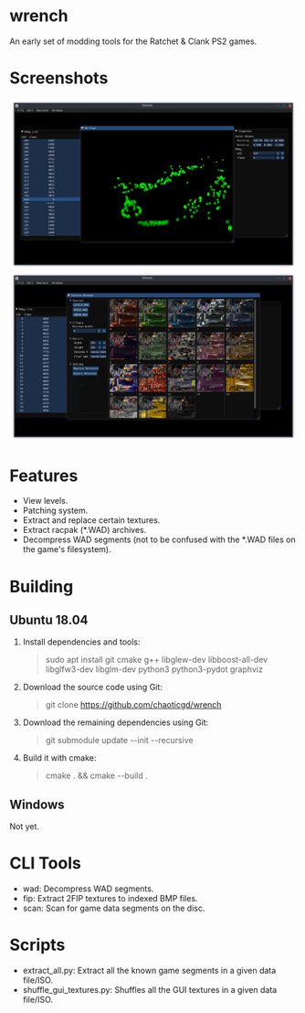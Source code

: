 wrench
======

An early set of modding tools for the Ratchet & Clank PS2 games.

Screenshots
===========

![A screenshot of the level editor](screenshots/editor.png)
![Texture browser](screenshots/texture-browser.png)

Features
========

- View levels.
- Patching system.
- Extract and replace certain textures.
- Extract racpak (*.WAD) archives.
- Decompress WAD segments (not to be confused with the *.WAD files on the game's filesystem).


Building
========

Ubuntu 18.04
------------

1.	Install dependencies and tools:
	> sudo apt install git cmake g++ libglew-dev libboost-all-dev libglfw3-dev libglm-dev python3 python3-pydot graphviz
2.	Download the source code using Git:
	> git clone https://github.com/chaoticgd/wrench

3.	Download the remaining dependencies using Git:
	> git submodule update --init --recursive
	
2.	Build it with cmake:
	> cmake . && cmake --build .

Windows
-------

Not yet.

CLI Tools
=========

- wad: Decompress WAD segments.
- fip: Extract 2FIP textures to indexed BMP files.
- scan: Scan for game data segments on the disc.

Scripts
=======

- extract_all.py: Extract all the known game segments in a given data file/ISO.
- shuffle_gui_textures.py: Shuffles all the GUI textures in a given data file/ISO.
